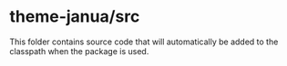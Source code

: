 # theme-janua/src

This folder contains source code that will automatically be added to the classpath when
the package is used.
